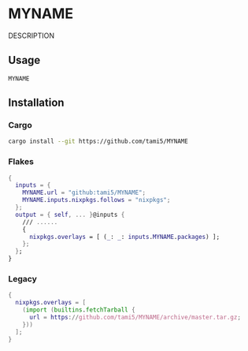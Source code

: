 # MYNAME
DESCRIPTION

## Usage
```
MYNAME
```
## Installation

### Cargo

```bash
cargo install --git https://github.com/tami5/MYNAME
```

### Flakes

```nix
{
  inputs = {
    MYNAME.url = "github:tami5/MYNAME";
    MYNAME.inputs.nixpkgs.follows = "nixpkgs";
  };
  output = { self, ... }@inputs {
    /// ......
    {
      nixpkgs.overlays = [ (_: _: inputs.MYNAME.packages) ];
    };
  };
}
```

### Legacy

```nix
{
  nixpkgs.overlays = [
    (import (builtins.fetchTarball {
      url = https://github.com/tami5/MYNAME/archive/master.tar.gz;
    }))
  ];
}
```

